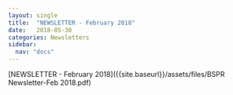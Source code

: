 ```yaml
---
layout: single
title:  "NEWSLETTER - February 2018"
date:   2018-05-30
categories: Newsletters
sidebar:
  nav: "docs"
---
```




[NEWSLETTER - February 2018]({{site.baseurl}}/assets/files/BSPR Newsletter-Feb 2018.pdf)